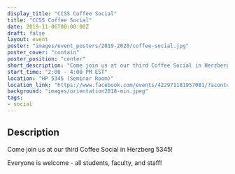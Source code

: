 ```yaml
---
display_title: "CCSS Coffee Social"
title: "CCSS Coffee Social"
date: 2019-11-06T00:00:00Z
draft: false
layout: event
poster: "images/event_posters/2019-2020/coffee-social.jpg"
poster_cover: "contain"
poster_position: "center"
short_description: "Come join us at our third Coffee Social in Herzberg 5345!"
start_time: "2:00 - 4:00 PM EST"
location: "HP 5345 (Seminar Room)"
location_link: "https://www.facebook.com/events/422971181957081/?acontext=%7B%22event_action_history%22%3A[%7B%22surface%22%3A%22page%22%7D]%7D"
background: "images/orientation2018-min.jpeg"
tags:
- social
---
```


## Description

Come join us at our third Coffee Social in Herzberg 5345!

Everyone is welcome - all students, faculty, and staff!